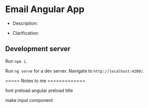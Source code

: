# Email Angular App

- Description:

- Clarification:

## Development server

Run `npm i`. 

Run `ng serve` for a dev server. Navigate to `http://localhost:4200/`.



===== Notes to me =============

font preload
angular preload
title

make input component



